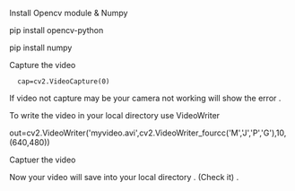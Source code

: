 Install Opencv module & Numpy

pip install opencv-python

pip install numpy


Capture the video

      cap=cv2.VideoCapture(0)

If video not capture may be your camera not working will show the error .

To write the video in your local directory use VideoWriter 

  out=cv2.VideoWriter('myvideo.avi',cv2.VideoWriter_fourcc('M','J','P','G'),10,(640,480))

Captuer the video 

Now your video will save into your local directory . (Check it) . 
